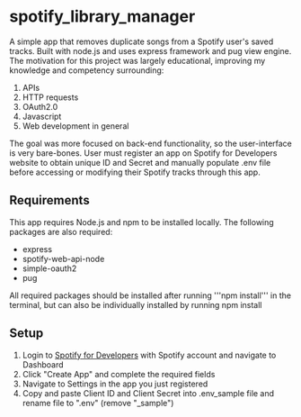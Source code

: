 # spotify_library_manager
A simple app that removes duplicate songs from a Spotify user's saved tracks. Built with node.js and uses express framework and pug view engine.  The motivation for this project was largely educational, improving my knowledge and competency surrounding:
1. APIs
2. HTTP requests
3. OAuth2.0
4. Javascript
5. Web development in general 

The goal was more focused on back-end functionality, so the user-interface is very bare-bones.  User must register an app on Spotify for Developers website to obtain unique ID and Secret and manually populate .env file before accessing or modifying their Spotify tracks through this app.

## Requirements
This app requires Node.js and npm to be installed locally.  The following packages are also required:
- express
- spotify-web-api-node
- simple-oauth2
- pug

All required packages should be installed after running '''npm install''' in the terminal, but can also be individually installed by running npm install <package name>

## Setup
1. Login to [Spotify for Developers](https://developer.spotify.com/) with Spotify account and navigate to Dashboard
2. Click "Create App" and complete the required fields
3. Navigate to Settings in the app you just registered
4. Copy and paste Client ID and Client Secret into .env_sample file and rename file to ".env" (remove "\_sample")

